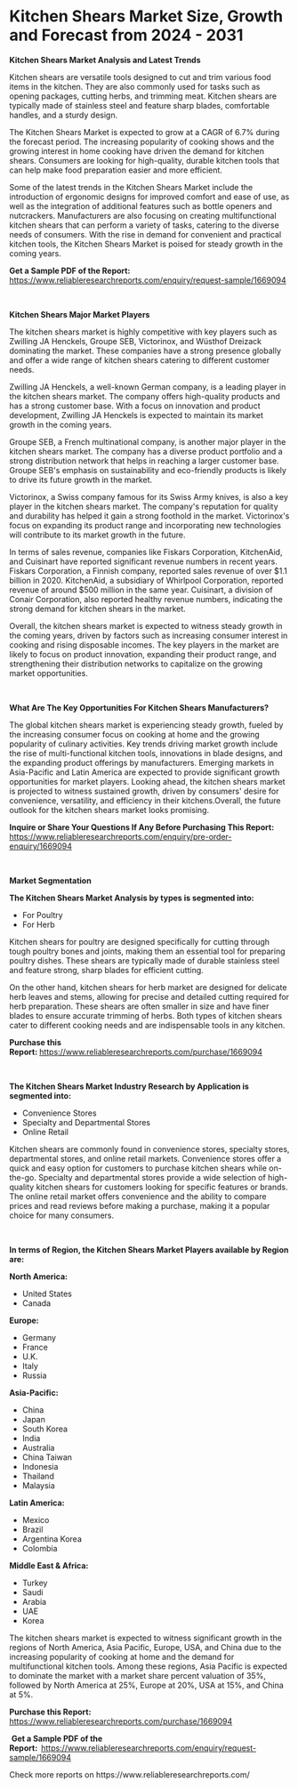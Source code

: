 <p><h1>Kitchen Shears Market Size, Growth and Forecast from 2024 - 2031</h1></p><p><strong>Kitchen Shears Market Analysis and Latest Trends</strong></p>
<p><p>Kitchen shears are versatile tools designed to cut and trim various food items in the kitchen. They are also commonly used for tasks such as opening packages, cutting herbs, and trimming meat. Kitchen shears are typically made of stainless steel and feature sharp blades, comfortable handles, and a sturdy design. </p><p>The Kitchen Shears Market is expected to grow at a CAGR of 6.7% during the forecast period. The increasing popularity of cooking shows and the growing interest in home cooking have driven the demand for kitchen shears. Consumers are looking for high-quality, durable kitchen tools that can help make food preparation easier and more efficient. </p><p>Some of the latest trends in the Kitchen Shears Market include the introduction of ergonomic designs for improved comfort and ease of use, as well as the integration of additional features such as bottle openers and nutcrackers. Manufacturers are also focusing on creating multifunctional kitchen shears that can perform a variety of tasks, catering to the diverse needs of consumers. With the rise in demand for convenient and practical kitchen tools, the Kitchen Shears Market is poised for steady growth in the coming years.</p></p>
<p><strong>Get a Sample PDF of the Report:&nbsp;</strong> <a href="https://www.reliableresearchreports.com/enquiry/request-sample/1669094">https://www.reliableresearchreports.com/enquiry/request-sample/1669094</a></p>
<p>&nbsp;</p>
<p><strong>Kitchen Shears Major Market Players</strong></p>
<p><p>The kitchen shears market is highly competitive with key players such as Zwilling JA Henckels, Groupe SEB, Victorinox, and Wüsthof Dreizack dominating the market. These companies have a strong presence globally and offer a wide range of kitchen shears catering to different customer needs.</p><p>Zwilling JA Henckels, a well-known German company, is a leading player in the kitchen shears market. The company offers high-quality products and has a strong customer base. With a focus on innovation and product development, Zwilling JA Henckels is expected to maintain its market growth in the coming years.</p><p>Groupe SEB, a French multinational company, is another major player in the kitchen shears market. The company has a diverse product portfolio and a strong distribution network that helps in reaching a larger customer base. Groupe SEB's emphasis on sustainability and eco-friendly products is likely to drive its future growth in the market.</p><p>Victorinox, a Swiss company famous for its Swiss Army knives, is also a key player in the kitchen shears market. The company's reputation for quality and durability has helped it gain a strong foothold in the market. Victorinox's focus on expanding its product range and incorporating new technologies will contribute to its market growth in the future.</p><p>In terms of sales revenue, companies like Fiskars Corporation, KitchenAid, and Cuisinart have reported significant revenue numbers in recent years. Fiskars Corporation, a Finnish company, reported sales revenue of over $1.1 billion in 2020. KitchenAid, a subsidiary of Whirlpool Corporation, reported revenue of around $500 million in the same year. Cuisinart, a division of Conair Corporation, also reported healthy revenue numbers, indicating the strong demand for kitchen shears in the market.</p><p>Overall, the kitchen shears market is expected to witness steady growth in the coming years, driven by factors such as increasing consumer interest in cooking and rising disposable incomes. The key players in the market are likely to focus on product innovation, expanding their product range, and strengthening their distribution networks to capitalize on the growing market opportunities.</p></p>
<p>&nbsp;</p>
<p><strong>What Are The Key Opportunities For Kitchen Shears Manufacturers?</strong></p>
<p><p>The global kitchen shears market is experiencing steady growth, fueled by the increasing consumer focus on cooking at home and the growing popularity of culinary activities. Key trends driving market growth include the rise of multi-functional kitchen tools, innovations in blade designs, and the expanding product offerings by manufacturers. Emerging markets in Asia-Pacific and Latin America are expected to provide significant growth opportunities for market players. Looking ahead, the kitchen shears market is projected to witness sustained growth, driven by consumers' desire for convenience, versatility, and efficiency in their kitchens.Overall, the future outlook for the kitchen shears market looks promising.</p></p>
<p><strong>Inquire or Share Your Questions If Any Before Purchasing This Report:</strong> <a href="https://www.reliableresearchreports.com/enquiry/pre-order-enquiry/1669094">https://www.reliableresearchreports.com/enquiry/pre-order-enquiry/1669094</a></p>
<p>&nbsp;</p>
<p><strong>Market Segmentation</strong></p>
<p><strong>The Kitchen Shears Market Analysis by types is segmented into:</strong></p>
<p><ul><li>For Poultry</li><li>For Herb</li></ul></p>
<p><p>Kitchen shears for poultry are designed specifically for cutting through tough poultry bones and joints, making them an essential tool for preparing poultry dishes. These shears are typically made of durable stainless steel and feature strong, sharp blades for efficient cutting.</p><p>On the other hand, kitchen shears for herb market are designed for delicate herb leaves and stems, allowing for precise and detailed cutting required for herb preparation. These shears are often smaller in size and have finer blades to ensure accurate trimming of herbs. Both types of kitchen shears cater to different cooking needs and are indispensable tools in any kitchen.</p></p>
<p><strong>Purchase this Report:&nbsp;</strong><a href="https://www.reliableresearchreports.com/purchase/1669094">https://www.reliableresearchreports.com/purchase/1669094</a></p>
<p>&nbsp;</p>
<p><strong>The Kitchen Shears Market Industry Research by Application is segmented into:</strong></p>
<p><ul><li>Convenience Stores</li><li>Specialty and Departmental Stores</li><li>Online Retail</li></ul></p>
<p><p>Kitchen shears are commonly found in convenience stores, specialty stores, departmental stores, and online retail markets. Convenience stores offer a quick and easy option for customers to purchase kitchen shears while on-the-go. Specialty and departmental stores provide a wide selection of high-quality kitchen shears for customers looking for specific features or brands. The online retail market offers convenience and the ability to compare prices and read reviews before making a purchase, making it a popular choice for many consumers.</p></p>
<p>&nbsp;</p>
<p><strong>In terms of Region, the Kitchen Shears Market Players available by Region are:</strong></p>
<p>
    <p> <strong> North America: </strong>
        <ul>
            <li>United States</li>
            <li>Canada</li>
        </ul>
        </p> 
    <p> <strong> Europe: </strong>
        <ul>
            <li>Germany</li>
            <li>France</li>
            <li>U.K.</li>
            <li>Italy</li>
            <li>Russia</li>
        </ul>
        </p> 
    <p> <strong> Asia-Pacific: </strong>
        <ul>
            <li>China</li>
            <li>Japan</li>
            <li>South Korea</li>
            <li>India</li>
            <li>Australia</li>
            <li>China Taiwan</li>
            <li>Indonesia</li>
            <li>Thailand</li>
            <li>Malaysia</li>
        </ul>
        </p> 
    <p> <strong> Latin America: </strong>
        <ul>
            <li>Mexico</li>
            <li>Brazil</li>
            <li>Argentina Korea</li>
            <li>Colombia</li>
        </ul>
        </p> 
    <p> <strong> Middle East & Africa: </strong>
        <ul>
            <li>Turkey</li>
            <li>Saudi</li>
            <li>Arabia</li>
            <li>UAE</li>
            <li>Korea</li>
        </ul>
    </p>
    </p>
<p><p>The kitchen shears market is expected to witness significant growth in the regions of North America, Asia Pacific, Europe, USA, and China due to the increasing popularity of cooking at home and the demand for multifunctional kitchen tools. Among these regions, Asia Pacific is expected to dominate the market with a market share percent valuation of 35%, followed by North America at 25%, Europe at 20%, USA at 15%, and China at 5%.</p></p>
<p><strong>Purchase this Report: </strong><a href="https://www.reliableresearchreports.com/purchase/1669094">https://www.reliableresearchreports.com/purchase/1669094</a></p>
<p>&nbsp;<strong>Get a Sample PDF of the Report:&nbsp;&nbsp;</strong><a href="https://www.reliableresearchreports.com/enquiry/request-sample/1669094">https://www.reliableresearchreports.com/enquiry/request-sample/1669094</a></p>
<p><strong></strong></p>
<p>Check more reports on https://www.reliableresearchreports.com/</p>